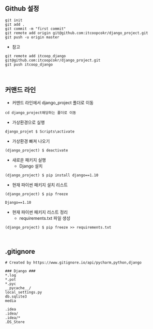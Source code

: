 ## Github 설정 

~~~
git init
git add .
git commit -m "first commit"
git remote add origin git@github.com:itcoopcokr/django_project.git
git push -u origin master
~~~
- 참고 
~~~
git remote add itcoop_django git@github.com:itcoopcokr/django_project.git
git push itcoop_django 
~~~

<br/>

## 커맨드 라인
- 커맨드 라인에서 django_project 폴더로 이동 
~~~
cd django_project해당하는 폴더로 이동  
~~~

- 가상환경으로 실행 
~~~
django_projet $ Scripts\activate
~~~

- 가상환경 빠져 나오기 
~~~
(django_project) $ deactivate
~~~

- 새로운 패키지 실행 
    - Django 설치 
~~~
(django_project) $ pip install django==1.10
~~~
- 현재 파이썬 패키지 설치 리스트 
~~~
(django_project) $ pip freeze 

Django==1.10
~~~

- 현재 파이썬 패키지 리스트 정리
    - requirements.txt 파일 생성  
~~~
(django_project) $ pip freeze >> requirements.txt
~~~

<br/>

## .gitignore 
~~~
# Created by https://www.gitignore.io/api/pycharm,python,django

### Django ###
*.log
*.pot
*.pyc
__pycache__/
local_settings.py
db.sqlite3
media

.idea
.idea/
.idea/*
.DS_Store
~~~